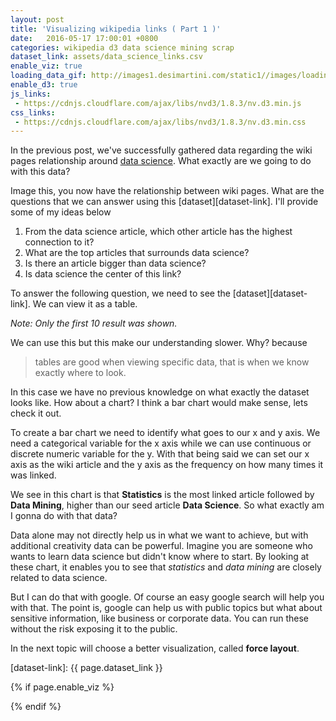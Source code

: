 ```yaml
---
layout: post
title: 'Visualizing wikipedia links ( Part 1 )'
date:   2016-05-17 17:00:01 +0800
categories: wikipedia d3 data science mining scrap
dataset_link: assets/data_science_links.csv
enable_viz: true
loading_data_gif: http://images1.desimartini.com/static1//images/loading.gif
enable_d3: true
js_links:
 - https://cdnjs.cloudflare.com/ajax/libs/nvd3/1.8.3/nv.d3.min.js
css_links:
 - https://cdnjs.cloudflare.com/ajax/libs/nvd3/1.8.3/nv.d3.min.css
---
```



In the previous post, we've successfully gathered data regarding the wiki pages relationship around [data science][data-science-wiki]. What exactly are we going to do with this data?

Image this, you now have the relationship between wiki pages. What are the questions that we can answer using this [dataset][dataset-link]. I'll provide some of my ideas below

1. From the data science article, which other article has the highest connection to it?
2. What are the top articles that surrounds data science?
3. Is there an article bigger than data science?
4. Is data science the center of this link?

To answer the following question, we need to see the [dataset][dataset-link]. We can view it as a table. 



_Note: Only the first 10 result was shown._

<div id='table'></div>

We can use this but this make our understanding slower. Why? because 

> tables are good when viewing specific data, that is when we know exactly where to look.

In this case we have no previous knowledge on what exactly the dataset looks like. How about a chart? I think a bar chart would make sense, lets check it out.

To create a bar chart we need to identify what goes to our x and y axis. We need a categorical variable for the x axis while we can use continuous or discrete numeric variable for the y. With that being said we can set our x axis as the wiki article and the y axis as the frequency on how many times it was linked.

<div id='bar-chart'></div>

We see in this chart is that __Statistics__ is the most linked article followed by __Data Mining__, higher than our seed article __Data Science__. So what exactly am I gonna do with that data?

Data alone may not directly help us in what we want to achieve, but with additional creativity data can be powerful. Imagine you are someone who wants to learn data science but didn't know where to start. By looking at these chart, it enables you to see that _statistics_ and _data mining_ are closely related to data science.

But I can do that with google. Of course an easy google search will help you with that. The point is, google can help us with public topics but what about sensitive information, like business or corporate data. You can run these without the risk exposing it to the public.

In the next topic will choose a better visualization, called __force layout__.

[data-science-wiki]: https://en.wikipedia.org/wiki/Data_science
[crisp-image]: https://upload.wikimedia.org/wikipedia/commons/b/b9/CRISP-DM_Process_Diagram.png
[dataset-link]: {{ page.dataset_link }}

{% if page.enable_viz %}
<script> 
	var DATASET_LIMIT = 20;
	$("#table").append("");
	d3.text("{{ page.dataset_link | relative_url }}", function(data) {
		$("#table").empty();
		// Visualization - table
		var parsedCSV = d3.csv.parseRows(data);
		window.csvText = data;
		window.parsedCSV = parsedCSV;

		var container = d3.select('#table')
			.append('table')

			.selectAll('tr')
				.data(parsedCSV.slice(0, 11)).enter()
				.append('tr')

			.selectAll('td')
				.data(function(d) { return d; }).enter()
				.append('td')
				.text(function(d) { return d; });

		// Visualization - bar chart
		// init vars
		var links = [];
		// get data
		var data = d3.csv.parse(csvText);
		for (var i = data.length - 1; i >= 0; i--) {
			links.push(data[i].from);
			links.push(data[i].to);
		}
		// process data
		var link_count = d3.nest()
		   .key(function(d) { return d })
		   .rollup(function(d) { return d.length })
		   .entries(links);
		link_count.sort(function(a, b) {
			return b.values - a.values;
		});
		// start visualization
		nv.addGraph(function() {
			// specify chart type
			var chart = nv.models.discreteBarChart()
				.x(function(d) { return d.key; })
				.y(function(d) { return d.values; });
			chart.xAxis.rotateLabels(-45);
			// specify layout
			var svg = d3.select('#bar-chart').append('svg');
			svg.attr('height', '30vw');

			svg.datum([{
					'key': 'link_count',
					'values': link_count.slice(0, DATASET_LIMIT)
				}])
				.call(chart);
			// housekeeping
			nv.utils.windowResize(chart.update);
			return chart;
		});

	});
</script>
{% endif %}
